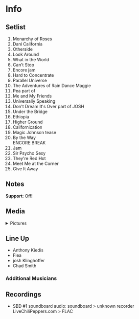 # Info

## Setlist

1. Monarchy of Roses
2. Dani California
3. Otherside
4. Look Around
5. What in the World
5. Can't Stop
6. Encore jam
7. Hard to Concentrate
8. Parallel Universe
9. The Adventures of Rain Dance Maggie
10. Pea part of
11. Me and My Friends
12. Universally Speaking
13. Don't Dream It's Over part of JOSH
14. Under the Bridge
15. Ethiopia
16. Higher Ground
17. Californication
18. Magic Johnson tease
19. By the Way
<br> ENCORE BREAK
20. Jam 
21. Sir Psycho Sexy
22. They're Red Hot
23. Meet Me at the Corner
24. Give It Away

## Notes

**Support**: Off!

## Media 

<details>
  <summary>Pictures</summary>
  <!--<img alt="Setlist" title="Setlist" src="_.jpg" height="200" />-->
</details>

## Line Up

* Anthony Kiedis
* Flea
* josh Klinghoffer
* Chad Smith

### Additional Musicians

## Recordings

* SBD #1 soundboard audio: soundboard > unknown recorder LiveChiliPeppers.com > FLAC
